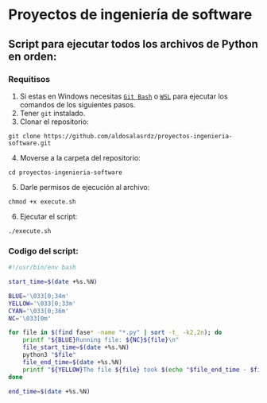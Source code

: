 # Proyectos de ingeniería de software

## Script para ejecutar todos los archivos de Python en orden:

### Requitisos

1. Si estas en Windows necesitas [`Git Bash`](https://git-scm.com/download/win) o [`WSL`](https://learn.microsoft.com/es-es/windows/wsl/install) para ejecutar los comandos de los siguientes pasos.
2. Tener `git` instalado.
3.  Clonar el repositorio:
```shell
git clone https://github.com/aldosalasrdz/proyectos-ingenieria-software.git
```
4. Moverse a la carpeta del repositorio:
```shell
cd proyectos-ingenieria-software
```
5. Darle permisos de ejecución al archivo:
```shell
chmod +x execute.sh
```
6. Ejecutar el script:
```shell
./execute.sh
```

### Codigo del script:
```bash
#!/usr/bin/env bash

start_time=$(date +%s.%N)

BLUE='\033[0;34m'
YELLOW='\033[0;33m'
CYAN='\033[0;36m'
NC='\033[0m'

for file in $(find fase* -name "*.py" | sort -t_ -k2,2n); do
    printf "${BLUE}Running file: ${NC}${file}\n"
    file_start_time=$(date +%s.%N)
    python3 "$file"
    file_end_time=$(date +%s.%N)
    printf "${YELLOW}The file ${file} took $(echo "$file_end_time - $file_start_time" | bc) seconds to execute.${NC}\n\n"
done

end_time=$(date +%s.%N)
```